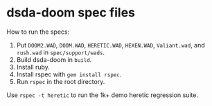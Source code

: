 # dsda-doom spec files
How to run the specs:

1) Put `DOOM2.WAD`, `DOOM.WAD`, `HERETIC.WAD`, `HEXEN.WAD`, `Valiant.wad`, and `rush.wad` in `spec/support/wads`.
2) Build dsda-doom in `build`.
3) Install ruby.
4) Install rspec with `gem install rspec`.
5) Run `rspec` in the root directory.

Use `rspec -t heretic` to run the 1k+ demo heretic regression suite.
